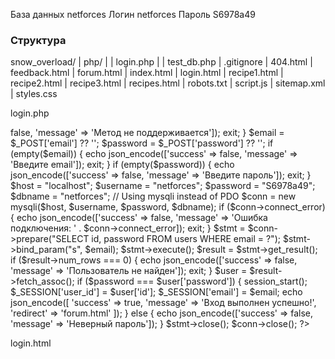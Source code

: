 База данных netforces
Логин netforces
Пароль S6978a49


### Структура
snow_overload/
|   php/
|   |   login.php
|   |   test_db.php
|   .gitignore
|   404.html
|   feedback.html
|   forum.html
|   index.html
|   login.html
|   recipe1.html
|   recipe2.html
|   recipe3.html
|   recipes.html
|   robots.txt
|   script.js
|   sitemap.xml
|   styles.css

login.php
<?php
header('Content-Type: application/json');

if ($_SERVER['REQUEST_METHOD'] !== 'POST') {
    echo json_encode(['success' => false, 'message' => 'Метод не поддерживается']);
    exit;
}

$email = $_POST['email'] ?? '';
$password = $_POST['password'] ?? '';

if (empty($email)) {
    echo json_encode(['success' => false, 'message' => 'Введите email']);
    exit;
}

if (empty($password)) {
    echo json_encode(['success' => false, 'message' => 'Введите пароль']);
    exit;
}

$host = "localhost";
$username = "netforces";
$password = "S6978a49";
$dbname = "netforces";

// Using mysqli instead of PDO
$conn = new mysqli($host, $username, $password, $dbname);

if ($conn->connect_error) {
    echo json_encode(['success' => false, 'message' => 'Ошибка подключения: ' . $conn->connect_error]);
    exit;
}

$stmt = $conn->prepare("SELECT id, password FROM users WHERE email = ?");
$stmt->bind_param("s", $email);
$stmt->execute();
$result = $stmt->get_result();

if ($result->num_rows === 0) {
    echo json_encode(['success' => false, 'message' => 'Пользователь не найден']);
    exit;
}

$user = $result->fetch_assoc();

if ($password === $user['password']) {
    session_start();
    $_SESSION['user_id'] = $user['id'];
    $_SESSION['email'] = $email;

    echo json_encode([
        'success' => true,
        'message' => 'Вход выполнен успешно!',
        'redirect' => 'forum.html'
    ]);
} else {
    echo json_encode(['success' => false, 'message' => 'Неверный пароль']);
}

$stmt->close();
$conn->close();
?>

login.html
<!DOCTYPE html>
<html lang="ru">
<head>
    <meta charset="UTF-8">
    <meta name="viewport" content="width=device-width, initial-scale=1.0">
    <title>Вход в систему</title>
    <link rel="stylesheet" href="styles.css">
    <style>
        /* Дополнительные стили для формы входа */
        .login-links {
            display: flex;
            justify-content: space-between;
            margin: 15px 0;
            font-size: 0.9em;
        }

        .login-links a {
            color: #fff;
            text-decoration: none;
            transition: all 0.3s ease;
            padding: 5px 10px;
            border-radius: 4px;
            background: rgba(255, 255, 255, 0.1);
        }

        .login-links a:hover {
            background: rgba(255, 255, 255, 0.2);
            transform: translateY(-2px);
        }

        .divider {
            display: flex;
            align-items: center;
            margin: 20px 0;
            color: rgba(255, 255, 255, 0.7);
        }

        .divider::before,
        .divider::after {
            content: "";
            flex: 1;
            border-bottom: 1px solid rgba(255, 255, 255, 0.3);
            margin: 0 10px;
        }
        /* Стили для уведомлений */
        .notification {
            position: fixed;
            top: 20px;
            right: 20px;
            padding: 15px 25px;
            border-radius: 5px;
            color: white;
            font-weight: bold;
            box-shadow: 0 4px 8px rgba(0, 0, 0, 0.2);
            z-index: 1000;
            opacity: 0;
            transform: translateX(100%);
            transition: all 0.3s ease;
            max-width: 300px;
        }

        .notification.show {
            opacity: 1;
            transform: translateX(0);
        }

        .notification.error {
            background-color: #ff4444;
            border-left: 5px solid #cc0000;
        }

        .notification.success {
            background-color: #00C851;
            border-left: 5px solid #007E33;
        }
    </style>
    <script>
         function handleLogin(event) {
            event.preventDefault(); // Предотвращаем стандартную отправку формы

            const email = document.getElementById('email').value;
            const password = document.getElementById('password').value;

            // Создаем FormData объект для правильной отправки данных
            const formData = new FormData();
            formData.append('email', email);
            formData.append('password', password);

            fetch('php/login.php', {
                method: 'POST',
                body: formData
            })
            .then(response => response.json())
            .then(data => {
                if (data.success) {
                    showNotification(data.message, 'success');
                    setTimeout(() => {
                        window.location.href = data.redirect || 'index.html';
                    }, 1500);
                } else {
                    showNotification(data.message, 'error');
                }
            })
            .catch(error => {
                console.error('Error:', error);
                showNotification('Ошибка соединения с сервером', 'error');
            });
        }

        // Функция для показа уведомлений
        function showNotification(message, type) {
            const container = document.getElementById('notification-container');
            const notification = document.createElement('div');
            notification.className = `notification ${type}`;
            notification.textContent = message;

            container.appendChild(notification);

            // Показываем уведомление
            setTimeout(() => {
                notification.classList.add('show');
            }, 10);

            // Убираем уведомление через 5 секунд
            setTimeout(() => {
                notification.classList.remove('show');
                setTimeout(() => {
                    notification.remove();
                }, 300);
            }, 5000);
        }
        function validateLogin() {
            const email = document.getElementById('email').value;
            const password = document.getElementById('password').value;
            const button = document.getElementById('login-button');

            // Email validation
            const emailPattern = /^[^\s@]+@[^\s@]+\.[^\s@]+$/;
            const isEmailValid = emailPattern.test(email);

            // Enable button only when all fields are valid
            button.disabled = !(isEmailValid && password.length >= 6);
        }
    </script>
</head>
<body>
    <div class="header">
        <nav>
            <ul>
                <li><a href="index.html">Главная</a></li>
                <li><a href="recipes.html">Рецепты</a></li>
                <li><a href="forum.html">Форум</a></li>
                <li><a href="login.html" class="active">Войти</a></li>
            </ul>
        </nav>
    </div>
    <div class="snow"></div>
    <div class="content">
        <div class="form">
            <section id="login-form">
    <h2>Вход в аккаунт</h2>
    <div id="user-count" style="text-align: center; margin-bottom: 20px; font-style: italic;"></div>
    
    <form id="loginForm" onsubmit="handleLogin(event)">
        <label for="email">Электронная почта:</label>
        <input type="email" id="email" name="email" required placeholder="Ваш email" oninput="validateLogin()">

        <label for="password">Пароль:</label>
        <input type="password" id="password" name="password" required placeholder="Не менее 6 символов" minlength="6" oninput="validateLogin()">

        <div class="login-links">
            <a href="register.html">Создать аккаунт</a>
        </div>

        <button type="submit" class="recipe-btn" id="login-button" disabled>Войти</button>
    </form>
    
    <canvas id="fireworksCanvas" style="position: absolute; top: 0; left: 0; width: 100%; height: 100%; pointer-events: none;"></canvas>
</section>
        </div>
    </div>
    <div class="snowdrift"></div>
    <div class="snowdrift1" style="left: 0%; width: 100%; height: 90px;"></div>
    <audio autoplay loop>
        <source src="new-year.mp3" type="audio/mpeg">
        Ваш браузер не поддерживает аудио.
    </audio>
    <script src="script.js"></script>
    <div id="notification-container"></div>
</body>
</html>



### Для загрузки
lftp -u netforces,S6978a49 -p 2021 ftp.web-prj.ru
lcd /Users/tatiana/PycharmProjects/snow_overload
rm 404.html && put 404.html
rm feedback.html && put feedback.html
rm index.html && put index.html
rm login.html && put login.html
rm forum.html && put forum.html
rm recipe1.html && put recipe1.html
rm recipe2.html && put recipe2.html
rm recipe3.html && put recipe3.html
rm recipes.html && put recipes.html
rm register.html && put register.html
cd php
lcd php
rm login.php && put login.php
rm logout.php && put logout.php
rm register.php && put register.php


get 404.html
get feedback.html
get forum.html
get index.html
get login.html
get recipe1.html
get recipe2.html
get recipe3.html
get recipes.html
get register.html

rm 404.html
rm feedback.html
rm forum.html
rm index.html
rm login.html
rm recipe1.html
rm recipe2.html
rm recipe3.html
rm recipes.html
rm register.html